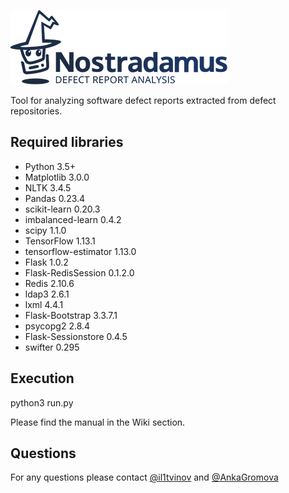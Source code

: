 ![Nostradamus](https://github.com/Exactpro/nostradamus/blob/master/front_end/static/img/logo_dark.png)

Tool for analyzing software defect reports extracted from defect repositories.

## Required libraries

* Python 3.5+
* Matplotlib 3.0.0
* NLTK 3.4.5
* Pandas 0.23.4
* scikit-learn 0.20.3
* imbalanced-learn 0.4.2
* scipy 1.1.0
* TensorFlow 1.13.1
* tensorflow-estimator 1.13.0
* Flask 1.0.2
* Flask-RedisSession 0.1.2.0
* Redis 2.10.6
* ldap3 2.6.1
* lxml 4.4.1
* Flask-Bootstrap 3.3.7.1
* psycopg2 2.8.4
* Flask-Sessionstore 0.4.5
* swifter 0.295

## Execution
python3 run.py

Please find the manual in the Wiki section.

## Questions
For any questions please contact [@il1tvinov](https://github.com/il1tvinov) and [@AnkaGromova](https://github.com/AnkaGromova)
